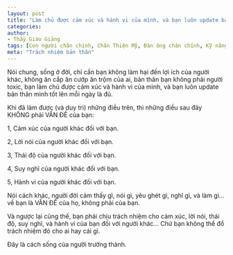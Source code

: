 ```yaml
---
layout: post
title: "Làm chủ được cảm xúc và hành vi của mình, và bạn luôn update bản thân mình tốt lên mỗi ngày là đủ."
categories:
author:
- Thầy Giáo Giảng
tags: [Con người chân chính, Chân Thiện Mỹ, Đàn ông chân chính, Kỹ năng sống, trung tâm của chính mình]
meta: "Trách nhiệm bản thân"
---
```

Nói chung, sống ở đời, chỉ cần bạn không làm hại đến lợi ích của người khác, không ăn cắp ăn cướp ăn trộm của ai, bản thân bạn không phải người toxic, bạn làm chủ được cảm xúc và hành vi của mình, và bạn luôn update bản thân mình tốt lên mỗi ngày là đủ.

Khi đã làm được (và duy trì) những điều trên, thì những điều sau đây KHÔNG phải VẤN ĐỀ của bạn:

1, Cảm xúc của người khác đối với bạn.

2, Lời nói của người khác đối với bạn.

3, Thái độ của người khác đối với bạn.

4, Suy nghĩ của người khác đối với bạn.

5, Hành vi của người khác đối với bạn.

Nói cách khác, người đời cảm thấy gì, nói gì, yêu ghét gì, nghĩ gì, và làm gì... về bạn là VẤN ĐỀ của họ, không phải của bạn.

Và ngược lại cũng thế, bạn phải chịu trách nhiệm cho cảm xúc, lời nói, thái độ, suy nghĩ, và hành vi của bạn đối với người khác... Chứ bạn không thể đổ trách nhiệm đó cho ai hay cái gì.

Đây là cách sống của người trưởng thành.<!--excerpt.s-->